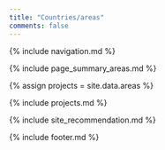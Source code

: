 ```yaml
---
title: "Countries/areas"
comments: false
---
```


{% include navigation.md %}

{% include page_summary_areas.md %}


{% assign projects = site.data.areas %}

{% include projects.md %}



{% include site_recommendation.md %}



{% include footer.md %}